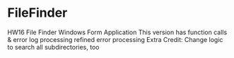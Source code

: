# FileFinder
HW16 File Finder Windows Form Application
This version has function calls & error log processing
refined error processing
Extra Credit: Change logic to search all subdirectories, too
